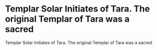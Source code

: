 # Templar Solar Initiates of Tara. The original Templar of Tara was a sacred

Templar Solar Initiates of Tara. The original Templar of Tara was a sacred